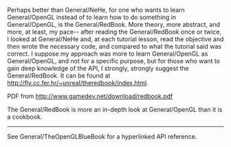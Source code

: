 

Perhaps better than General/NeHe, for one who wants to learn General/OpenGL instead of to learn how to do something in General/OpenGL, is the General/RedBook.  More theory, more abstract, and more, at least, my pace--  after reading the General/RedBook once or twice, I looked at General/NeHe and, at each tutorial lesson, read the objective and then wrote the necessary code, and compared to what the tutorial said was correct.  I suppose my approach was more to learn General/OpenGL as General/OpenGL, and not for a specific purpose, but for those who want to gain deep knowledge of the API, I strongly, strongly suggest the General/RedBook.  It can be found at http://fly.cc.fer.hr/~unreal/theredbook/index.html.

PDF from http://www.gamedev.net/download/redbook.pdf

The General/RedBook is more an in-depth look at General/OpenGL than it is a cookbook.

----

See General/TheOpenGLBlueBook for a hyperlinked API reference.
